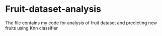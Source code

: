 # Fruit-dataset-analysis
The file contains my code for analysis of fruit dataset and predicting new fruits using Knn classifier
